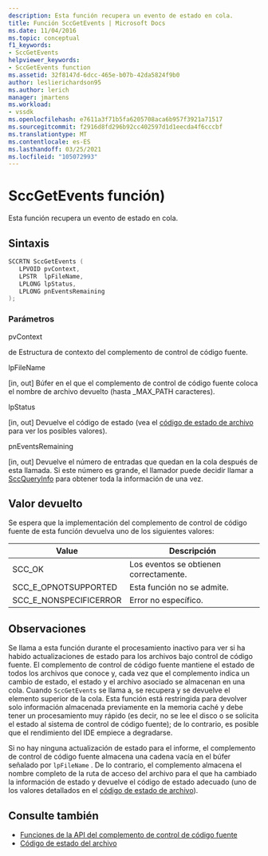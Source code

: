 ```yaml
---
description: Esta función recupera un evento de estado en cola.
title: Función SccGetEvents | Microsoft Docs
ms.date: 11/04/2016
ms.topic: conceptual
f1_keywords:
- SccGetEvents
helpviewer_keywords:
- SccGetEvents function
ms.assetid: 32f8147d-6dcc-465e-b07b-42da5824f9b0
author: leslierichardson95
ms.author: lerich
manager: jmartens
ms.workload:
- vssdk
ms.openlocfilehash: e7611a3f71b5fa6205708aca6b957f3921a71517
ms.sourcegitcommit: f2916d8fd296b92cc402597d1d1eecda4f6cccbf
ms.translationtype: MT
ms.contentlocale: es-ES
ms.lasthandoff: 03/25/2021
ms.locfileid: "105072993"
---
```

# <a name="sccgetevents-function"></a>SccGetEvents función)
Esta función recupera un evento de estado en cola.

## <a name="syntax"></a>Sintaxis

```cpp
SCCRTN SccGetEvents (
   LPVOID pvContext,
   LPSTR  lpFileName,
   LPLONG lpStatus,
   LPLONG pnEventsRemaining
);
```

### <a name="parameters"></a>Parámetros
 pvContext

de Estructura de contexto del complemento de control de código fuente.

 lpFileName

[in, out] Búfer en el que el complemento de control de código fuente coloca el nombre de archivo devuelto (hasta _MAX_PATH caracteres).

 lpStatus

[in, out] Devuelve el código de estado (vea el [código de estado de archivo](../extensibility/file-status-code-enumerator.md) para ver los posibles valores).

 pnEventsRemaining

[in, out] Devuelve el número de entradas que quedan en la cola después de esta llamada. Si este número es grande, el llamador puede decidir llamar a [SccQueryInfo](../extensibility/sccqueryinfo-function.md) para obtener toda la información de una vez.

## <a name="return-value"></a>Valor devuelto
 Se espera que la implementación del complemento de control de código fuente de esta función devuelva uno de los siguientes valores:

|Value|Descripción|
|-----------|-----------------|
|SCC_OK|Los eventos se obtienen correctamente.|
|SCC_E_OPNOTSUPPORTED|Esta función no se admite.|
|SCC_E_NONSPECIFICERROR|Error no específico.|

## <a name="remarks"></a>Observaciones
 Se llama a esta función durante el procesamiento inactivo para ver si ha habido actualizaciones de estado para los archivos bajo control de código fuente. El complemento de control de código fuente mantiene el estado de todos los archivos que conoce y, cada vez que el complemento indica un cambio de estado, el estado y el archivo asociado se almacenan en una cola. Cuando `SccGetEvents` se llama a, se recupera y se devuelve el elemento superior de la cola. Esta función está restringida para devolver solo información almacenada previamente en la memoria caché y debe tener un procesamiento muy rápido (es decir, no se lee el disco o se solicita el estado al sistema de control de código fuente); de lo contrario, es posible que el rendimiento del IDE empiece a degradarse.

 Si no hay ninguna actualización de estado para el informe, el complemento de control de código fuente almacena una cadena vacía en el búfer señalado por `lpFileName` . De lo contrario, el complemento almacena el nombre completo de la ruta de acceso del archivo para el que ha cambiado la información de estado y devuelve el código de estado adecuado (uno de los valores detallados en el [código de estado de archivo](../extensibility/file-status-code-enumerator.md)).

## <a name="see-also"></a>Consulte también
- [Funciones de la API del complemento de control de código fuente](../extensibility/source-control-plug-in-api-functions.md)
- [Código de estado del archivo](../extensibility/file-status-code-enumerator.md)
